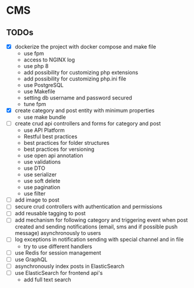 # CMS

## TODOs

- [x]  dockerize the project with docker compose and make file
    - use fpm
    - access to NGINX log
    - use php 8
    - add possibility for customizing php extensions
    - add possibility for customizing php.ini file
    - use PostgreSQL
    - use Makefile
    - setting db username and password secured
    - tune fpm
- [x]  create category and post entity with minimum properties
    - use make bundle
- [ ]  create crud api controllers and forms for category and post
    - use API Platform
    - Restful best practices
    - best practices for folder structures
    - best practices for versioning
    - use open api annotation
    - use validations
    - use DTO
    - use serializer
    - use soft delete
    - use pagination
    - use filter
- [ ]  add image to post
- [ ]  secure crud controllers with authentication and permissions
- [ ]  add reusable tagging to post
- [ ]  add mechanism for following category and triggering event when post created and sending notifications (email, sms and if possible push message) asynchronously to users
- [ ]  log exceptions in notification sending with special channel and in file
    - try to use different handlers
- [ ]  use Redis for session management
- [ ]  use GraphQL
- [ ]  asynchronously index posts in ElasticSearch
- [ ]  use ElasticSearch for frontend api's
    - add full text search

